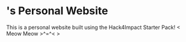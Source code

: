 # <Brian >'s Personal Website

This is a personal website built using the Hack4Impact Starter Pack!
< Meow Meow >^=^< >
